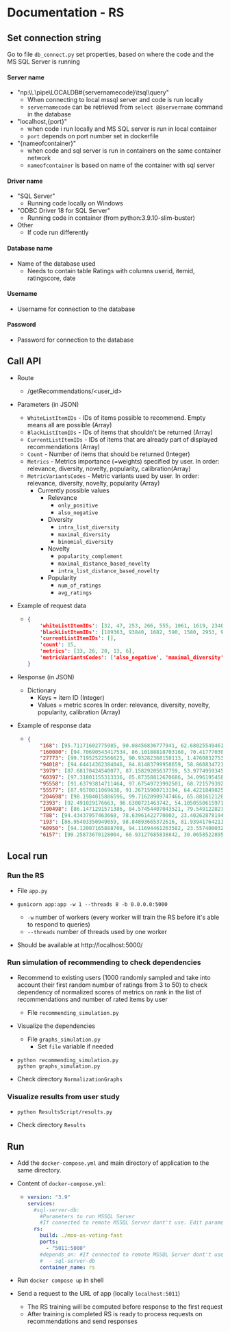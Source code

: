 # Documentation - RS

## Set connection string

Go to file `db_connect.py` set properties, based on where the code and the MS SQL Server is running

#### Server name

- "np:\\\\.\\pipe\LOCALDB#{servernamecode}\\tsql\\query"
  - When connecting to local mssql server and code is run locally
  - `servernamecode` can be retrieved from `select @@servername` command in the database
- "localhost,{port}"
  - when code i run locally and MS SQL server is run in local container
  - `port` depends on port number set in dockerfile
- "{nameofcontainer}"
  - when code and sql server is run in containers on the same container network
  - `nameofcontainer` is based on name of the container with sql server

#### Driver name

- "SQL Server"
  - Running code locally on Windows
- "ODBC Driver 18 for SQL Server"
  - Running code in container (from python:3.9.10-slim-buster)
- Other
  - If code run differently 

#### Database name

- Name of the database used
  - Needs to contain table Ratings with columns userid, itemid, ratingscore, date

#### Username

- Username for connection to the database

#### Password

- Password for connection to the database



## Call API

- Route
  - /getRecommendations/<user_id>

- Parameters (in JSON)
  - `WhiteListItemIDs` - IDs of items possible to recommend. Empty means all are possible (Array)
  - `BlackListItemIDs` - IDs of items that shouldn't be returned (Array)
  - `CurrentListItemIDs` - IDs of items that are already part of displayed recommendations (Array)
  - `Count` - Number of items that should be returned (Integer)
  - `Metrics` - Metrics importance (=weights) specified by user. In order: relevance, diversity, novelty, popularity, calibration(Array)
  - `MetricVariantsCodes` - Metric variants used by user. In order: relevance, diversity, novelty, popularity (Array)
    - Currently possible values
      - Relevance
        - `only_positive`
        - `also_negative`
      - Diversity
        - `intra_list_diversity`
        - `maximal_diversity`
        - `binomial_diversity`
      - Novelty
        - `popularity_complement`
        - `maximal_distance_based_novelty`
        - `intra_list_distance_based_novelty`
      - Popularity
        - `num_of_ratings`
        - `avg_ratings`

- Example of request data

  - ```json
    {
    	'whiteListItemIDs': [32, 47, 253, 266, 555, 1061, 1619, 2340, 2959, 2997, 3418, 4011, 4161, 4901, 4963, 7458, 8984, 33679, 46723, 53322, 55363, 61323, 64957, 68157, 81564, 86898, 89492, 103249, 105844, 115210, 148626, 187593, 202429],
    	'blackListItemIDs': [189363, 93840, 1682, 590, 1580, 2953, 95441, 1, 45722, 5349, 96079, 49272, 108190],
        'currentListItemIDs': [],
        'count': 15,
        'metrics': [33, 26, 20, 13, 6],
        'metricVariantsCodes': ['also_negative', 'maximal_diversity', 'intra_list_distance_based_novelty', 'avg_ratings', '']
    }
    ```

    

- Response (in JSON)
  - Dictionary
    - Keys = item ID (Integer)
    - Values = metric scores In order: relevance, diversity, novelty, popularity, calibration (Array)

- Example of response data

  - ```json
    {
        "168": [95.71171602775985, 90.08456836777941, 62.680255494616, 10.737544026390541, 83.19340759715217],
    	"160080": [94.70690543417534, 86.10188818703168, 70.41777030835512, 23.193101704706365, 39.21020047427453], 
        "27773": [99.71952522566625, 90.93282368158113, 1.476083275329402, 88.42896025155231, 94.51327923054002], 
        "94018": [94.64414362384046, 84.81483799958659, 58.86083472131182, 30.756441368076377, 34.69852102567428], 
        "3979": [87.68170424540077, 87.15829205637759, 53.97749593454705, 43.73617016040326, 20.496661704893988], 
        "60397": [97.31801155313336, 85.87358812670686, 34.096195458569525, 48.736968725374076, 94.68283336366451], 
        "95558": [91.63793814711464, 97.67549723992501, 68.7215793929318, 9.350243532378876, 98.89009430388575], 
        "55577": [87.9570011069638, 91.26715900713194, 64.42218498251766, 22.823267980484623, 97.57380037878883], 
        "204698": [98.1984015886596, 99.71628909747466, 65.881612128059, 1.580463602815664, 85.23852968622566], 
        "2393": [92.491029176663, 96.6300721463742, 54.10505506159712, 25.419011549960217, 89.43264999360598], 
        "100498": [86.1471291571386, 84.57454407043521, 79.54912282734999, 16.67257131503161, 55.89537297504624], 
        "788": [94.43437957463668, 78.63961422770002, 23.402628781946795, 70.33597847370129, 98.00451946878945], 
        "193": [86.95403350949059, 98.84893665372616, 81.93941764211442, 7.598383831758807, 19.764971554860637], 
        "60950": [94.12007165888708, 94.11694461263582, 23.557400032800015, 54.69261906835441, 86.94939033589546], 
        "6157": [99.25873670128004, 66.93127685838842, 30.06585228955807, 67.0191718964582, 23.561599383964623]}
    
    ```

    




## Local run

### Run the RS

- File `app.py`
- `gunicorn app:app -w 1 --threads 8 -b 0.0.0.0:5000`
  - `-w` number of workers (every worker will train the RS before it's able to respond to queries)
  - `--threads` number of threads used by one worker

- Should be available at http://localhost:5000/

### Run simulation of recommending to check dependencies

- Recommend to existing users (1000 randomly sampled and take into account their first random number of ratings from 3 to 50) to check dependency of normalized scores of metrics on rank in the list of recommendations and number of rated items by user 

  - File `recommending_simulation.py `

- Visualize the dependencies 

  - File `graphs_simulation.py`
    - Set `file` variable if needed

- ```shell
  python recommending_simulation.py 
  python graphs_simulation.py
  ```

- Check directory `NormalizationGraphs`

### Visualize results from user study

- ```shell
  python ResultsScript/results.py
  ```

- Check directory `Results`





## Run

- Add the `docker-compose.yml` and main directory of application to the same directory.

- Content of `docker-compose.yml`:

  - ```yaml
    version: "3.9"
    services:
      #sql-server-db:
        #Parameters to run MSSQL Server
        #If connected to remote MSSQL Server dont't use. Edit parameters in file db_connect.py
      rs:
        build: ./moo-as-voting-fast
        ports:
          - "5011:5000"
        #depends_on: #If connected to remote MSSQL Server dont't use. Edit parameters in file db_connect.py
        #  - sql-server-db
        container_name: rs
    
    ```

- Run `docker compose up` in shell

- Send a request to the URL of app (locally `localhost:5011`)

  - The RS training will be computed before response to the first request
  - After training is completed RS is ready to process requests on recommendations and send responses




